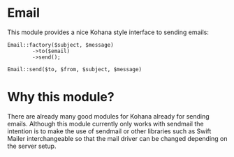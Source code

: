 # Email
This module provides a nice Kohana style interface to sending emails:

	Email::factory($subject, $message)
			->to($email)
			->send();

	Email::send($to, $from, $subject, $message)

# Why this module?
There are already many good modules for Kohana already for sending emails. Although this module currently only works with sendmail the intention is to make the use of sendmail or other libraries such as Swift Mailer interchangeable so that the mail driver can be changed depending on the server setup.